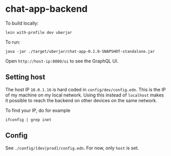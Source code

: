 # chat-app-backend

To build locally:
```
lein with-profile dev uberjar
```

To run:
```
java -jar ./target/uberjar/chat-app-0.1.0-SNAPSHOT-standalone.jar
```

Open `http://host-ip:8080/ui` to see the GraphQL UI.

## Setting host

The host IP `10.0.1.16` is hard coded in `config/dev/config.edn`. This is the IP of my machine on my local network. Using this instead of `localhost` makes it possible to reach the backend on other devices on the same network.

To find your IP, do for example
```
ifconfig | grep inet
```

## Config

See `./config/[dev|prod]/config.edn`. For now, only `host` is set.

